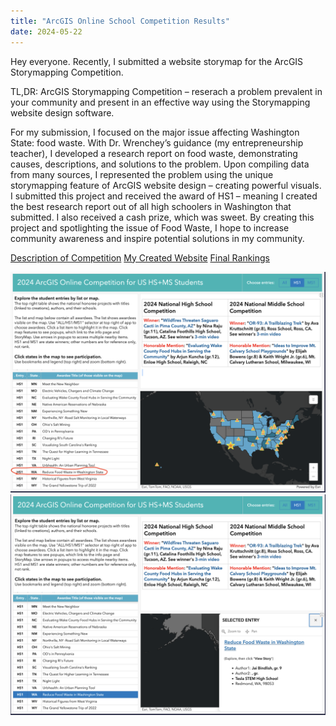 ```yaml
---
title: "ArcGIS Online School Competition Results"
date: 2024-05-22
---
```

Hey everyone. Recently, I submitted a website storymap for the ArcGIS Storymapping Competition. 

TL,DR: ArcGIS Storymapping Competition – reserach a problem prevalent in your community and present in an effective way using the Storymapping website design software.

For my submission, I focused on the major issue affecting Washington State: food waste. With Dr. Wrenchey’s guidance (my entrepreneurship teacher), I developed a research report on food waste, demonstrating causes, descriptions, and solutions to the problem. Upon compiling data from many sources, I represented the problem using the unique storymapping feature of ArcGIS website design – creating powerful visuals. I submitted this project and received the award of HS1 – meaning I created the best research report out of all high schoolers in Washington that submitted. I also received a cash prize, which was sweet.
By creating this project and spotlighting the issue of Food Waste, I hope to increase community awareness and inspire potential solutions in my community. 

[Description of Competition](https://www.esri.com/en-us/c/industry/education/school-competition)
[My Created Website](https://storymaps.arcgis.com/stories/010d9cf654e5439b82e964d3568ea62e)
[Final Rankings](https://agoschoolcomp-education.hub.arcgis.com/?rsource=https%3A%2F%2Fesriurl.com%2Fagoschoolcomp)


![Final Standings](images/ARCGIS1.png)
![Final Standings With Project Description](images/ARCGIS2.png)
